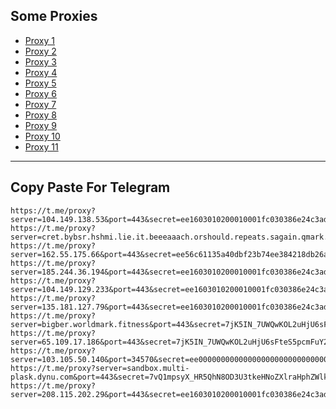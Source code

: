 Some Proxies
---
- [Proxy 1](https://t.me/proxy?server=104.149.138.53&port=443&secret=ee1603010200010001fc030386e24c3add6d792e6972616e63656c6c2e6972)
- [Proxy 2](https://t.me/proxy?server=cret.bybsr.hshmi.lie.it.beeeaaach.orshould.repeats.sagain.qmark.www.sssdigik.scom.iranservers.com.bing.com.gmail.scoms.gnic.ir.thisisme.ir.mihanwebhost.sejhost.udfuk.986.entekhab.ddns.net.dynu.cfeccom.noip.withoutip.withoudanti.teamrezerf.sparr.website.&port=443&secret=7gAAAAAAAAAAAAAAAAAAAABjLnJwcnMtY2RuLmNvbQ)
- [Proxy 3](https://t.me/proxy?server=162.55.175.66&port=443&secret=ee56c61135a40dbf23b74ee384218db26a5b756b2e73706f7274732e7961686f6f2e636f6d5d)
- [Proxy 4](https://t.me/proxy?server=185.244.36.194&port=443&secret=ee1603010200010001fc030386e24c3add6d792e6972616e63656c6c2e6972)
- [Proxy 5](https://t.me/proxy?server=104.149.129.233&port=443&secret=ee1603010200010001fc030386e24c3add6d792e6972616e63656c6c2e6972)
- [Proxy 6](https://t.me/proxy?server=135.181.127.79&port=443&secret=ee1603010200010001fc030386e24c3add74776974636863646e2e6e6574)
- [Proxy 7](https://t.me/proxy?server=bigber.worldmark.fitness&port=443&secret=7jK5IN_7UWQwKOL2uHjU6sF3d3cuZ29vZ2xlLnNob3A)
- [Proxy 8](https://t.me/proxy?server=65.109.17.186&port=443&secret=7jK5IN_7UWQwKOL2uHjU6sFteS5pcmFuY2VsbC5pcg)
- [Proxy 9](https://t.me/proxy?server=103.105.50.140&port=34570&secret=ee000000000000000000000000000000006d79736f6e2e64756f6c696e676f2e636f6d)
- [Proxy 10](https://t.me/proxy?server=sandbox.multi-plask.dynu.com&port=443&secret=7vQ1mpsyX_HR5QhN8OD3U3tkeHNoZXlraHphZWlkLmNsb3VkZnJvbnQubmV0)
- [Proxy 11](https://t.me/proxy?server=208.115.202.29&port=443&secret=ee1603010200010001fc030386e24c3add74656c65776562696f6e2e636f6d)
---
Copy Paste For Telegram
---
```
https://t.me/proxy?server=104.149.138.53&port=443&secret=ee1603010200010001fc030386e24c3add6d792e6972616e63656c6c2e6972
https://t.me/proxy?server=cret.bybsr.hshmi.lie.it.beeeaaach.orshould.repeats.sagain.qmark.www.sssdigik.scom.iranservers.com.bing.com.gmail.scoms.gnic.ir.thisisme.ir.mihanwebhost.sejhost.udfuk.986.entekhab.ddns.net.dynu.cfeccom.noip.withoutip.withoudanti.teamrezerf.sparr.website.&port=443&secret=7gAAAAAAAAAAAAAAAAAAAABjLnJwcnMtY2RuLmNvbQ
https://t.me/proxy?server=162.55.175.66&port=443&secret=ee56c61135a40dbf23b74ee384218db26a5b756b2e73706f7274732e7961686f6f2e636f6d5d
https://t.me/proxy?server=185.244.36.194&port=443&secret=ee1603010200010001fc030386e24c3add6d792e6972616e63656c6c2e6972
https://t.me/proxy?server=104.149.129.233&port=443&secret=ee1603010200010001fc030386e24c3add6d792e6972616e63656c6c2e6972
https://t.me/proxy?server=135.181.127.79&port=443&secret=ee1603010200010001fc030386e24c3add74776974636863646e2e6e6574
https://t.me/proxy?server=bigber.worldmark.fitness&port=443&secret=7jK5IN_7UWQwKOL2uHjU6sF3d3cuZ29vZ2xlLnNob3A
https://t.me/proxy?server=65.109.17.186&port=443&secret=7jK5IN_7UWQwKOL2uHjU6sFteS5pcmFuY2VsbC5pcg
https://t.me/proxy?server=103.105.50.140&port=34570&secret=ee000000000000000000000000000000006d79736f6e2e64756f6c696e676f2e636f6d
https://t.me/proxy?server=sandbox.multi-plask.dynu.com&port=443&secret=7vQ1mpsyX_HR5QhN8OD3U3tkeHNoZXlraHphZWlkLmNsb3VkZnJvbnQubmV0
https://t.me/proxy?server=208.115.202.29&port=443&secret=ee1603010200010001fc030386e24c3add74656c65776562696f6e2e636f6d
```